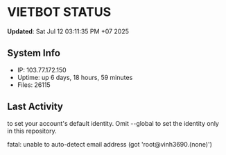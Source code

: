 # VIETBOT STATUS
**Updated**: Sat Jul 12 03:11:35 PM +07 2025

## System Info
- IP: 103.77.172.150
- Uptime: up 6 days, 18 hours, 59 minutes
- Files: 26115

## Last Activity

to set your account's default identity.
Omit --global to set the identity only in this repository.

fatal: unable to auto-detect email address (got 'root@vinh3690.(none)')
